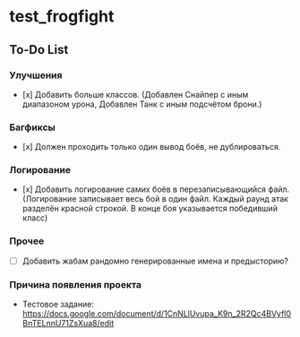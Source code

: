 # test_frogfight

## To-Do List

### Улучшения
- [х] Добавить больше классов. (Добавлен Снайпер с иным диапазоном урона, Добавлен Танк с иным подсчётом брони.)

### Багфиксы
- [х] Должен проходить только один вывод боёв, не дублироваться.

### Логирование
- [х] Добавить логирование самих боёв в перезаписывающийся файл.
(Логирование записывает весь бой в один файл. Каждый раунд атак разделён красной строкой. В конце боя указывается победивший класс)

### Прочее
- [ ] Добавить жабам рандомно генерированные имена и предысторию?

### Причина появления проекта
- Тестовое задание: https://docs.google.com/document/d/1CnNLlUvupa_K9n_2R2Qc4BVyfl0BnTELnnU71ZsXua8/edit